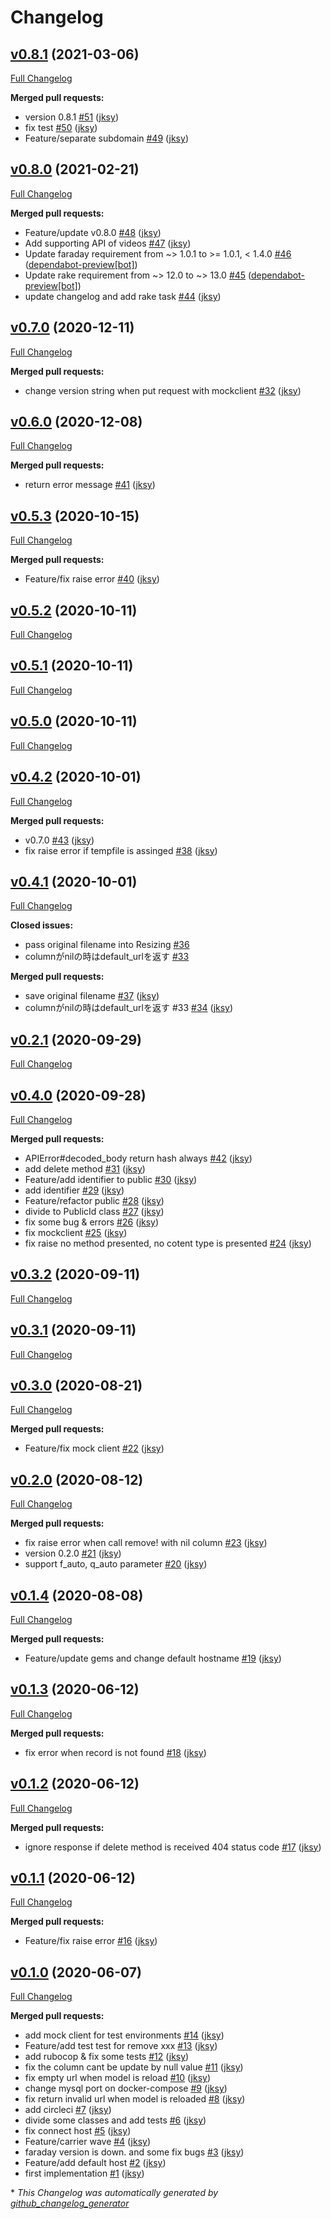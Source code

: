 # Changelog

## [v0.8.1](https://github.com/jksy/resizing-gem/tree/v0.8.1) (2021-03-06)

[Full Changelog](https://github.com/jksy/resizing-gem/compare/v0.8.0...v0.8.1)

**Merged pull requests:**

- version 0.8.1 [\#51](https://github.com/jksy/resizing-gem/pull/51) ([jksy](https://github.com/jksy))
- fix test [\#50](https://github.com/jksy/resizing-gem/pull/50) ([jksy](https://github.com/jksy))
- Feature/separate subdomain [\#49](https://github.com/jksy/resizing-gem/pull/49) ([jksy](https://github.com/jksy))

## [v0.8.0](https://github.com/jksy/resizing-gem/tree/v0.8.0) (2021-02-21)

[Full Changelog](https://github.com/jksy/resizing-gem/compare/v0.7.0...v0.8.0)

**Merged pull requests:**

- Feature/update v0.8.0 [\#48](https://github.com/jksy/resizing-gem/pull/48) ([jksy](https://github.com/jksy))
- Add supporting API of videos [\#47](https://github.com/jksy/resizing-gem/pull/47) ([jksy](https://github.com/jksy))
- Update faraday requirement from ~\> 1.0.1 to \>= 1.0.1, \< 1.4.0 [\#46](https://github.com/jksy/resizing-gem/pull/46) ([dependabot-preview[bot]](https://github.com/apps/dependabot-preview))
- Update rake requirement from ~\> 12.0 to ~\> 13.0 [\#45](https://github.com/jksy/resizing-gem/pull/45) ([dependabot-preview[bot]](https://github.com/apps/dependabot-preview))
- update changelog and add rake task [\#44](https://github.com/jksy/resizing-gem/pull/44) ([jksy](https://github.com/jksy))

## [v0.7.0](https://github.com/jksy/resizing-gem/tree/v0.7.0) (2020-12-11)

[Full Changelog](https://github.com/jksy/resizing-gem/compare/v0.6.0...v0.7.0)

**Merged pull requests:**

- change version string when put request with mockclient [\#32](https://github.com/jksy/resizing-gem/pull/32) ([jksy](https://github.com/jksy))

## [v0.6.0](https://github.com/jksy/resizing-gem/tree/v0.6.0) (2020-12-08)

[Full Changelog](https://github.com/jksy/resizing-gem/compare/v0.5.3...v0.6.0)

**Merged pull requests:**

- return error message [\#41](https://github.com/jksy/resizing-gem/pull/41) ([jksy](https://github.com/jksy))

## [v0.5.3](https://github.com/jksy/resizing-gem/tree/v0.5.3) (2020-10-15)

[Full Changelog](https://github.com/jksy/resizing-gem/compare/v0.5.2...v0.5.3)

**Merged pull requests:**

- Feature/fix raise error [\#40](https://github.com/jksy/resizing-gem/pull/40) ([jksy](https://github.com/jksy))

## [v0.5.2](https://github.com/jksy/resizing-gem/tree/v0.5.2) (2020-10-11)

[Full Changelog](https://github.com/jksy/resizing-gem/compare/v0.5.1...v0.5.2)

## [v0.5.1](https://github.com/jksy/resizing-gem/tree/v0.5.1) (2020-10-11)

[Full Changelog](https://github.com/jksy/resizing-gem/compare/v0.5.0...v0.5.1)

## [v0.5.0](https://github.com/jksy/resizing-gem/tree/v0.5.0) (2020-10-11)

[Full Changelog](https://github.com/jksy/resizing-gem/compare/v0.4.2...v0.5.0)

## [v0.4.2](https://github.com/jksy/resizing-gem/tree/v0.4.2) (2020-10-01)

[Full Changelog](https://github.com/jksy/resizing-gem/compare/v0.4.1...v0.4.2)

**Merged pull requests:**

- v0.7.0 [\#43](https://github.com/jksy/resizing-gem/pull/43) ([jksy](https://github.com/jksy))
- fix raise error if tempfile is assinged [\#38](https://github.com/jksy/resizing-gem/pull/38) ([jksy](https://github.com/jksy))

## [v0.4.1](https://github.com/jksy/resizing-gem/tree/v0.4.1) (2020-10-01)

[Full Changelog](https://github.com/jksy/resizing-gem/compare/v0.2.1...v0.4.1)

**Closed issues:**

- pass original filename into Resizing [\#36](https://github.com/jksy/resizing-gem/issues/36)
- columnがnilの時はdefault\_urlを返す [\#33](https://github.com/jksy/resizing-gem/issues/33)

**Merged pull requests:**

- save original filename [\#37](https://github.com/jksy/resizing-gem/pull/37) ([jksy](https://github.com/jksy))
- columnがnilの時はdefault\_urlを返す \#33 [\#34](https://github.com/jksy/resizing-gem/pull/34) ([jksy](https://github.com/jksy))

## [v0.2.1](https://github.com/jksy/resizing-gem/tree/v0.2.1) (2020-09-29)

[Full Changelog](https://github.com/jksy/resizing-gem/compare/v0.4.0...v0.2.1)

## [v0.4.0](https://github.com/jksy/resizing-gem/tree/v0.4.0) (2020-09-28)

[Full Changelog](https://github.com/jksy/resizing-gem/compare/v0.3.2...v0.4.0)

**Merged pull requests:**

- APIError\#decoded\_body return hash always [\#42](https://github.com/jksy/resizing-gem/pull/42) ([jksy](https://github.com/jksy))
- add delete method [\#31](https://github.com/jksy/resizing-gem/pull/31) ([jksy](https://github.com/jksy))
- Feature/add identifier to public [\#30](https://github.com/jksy/resizing-gem/pull/30) ([jksy](https://github.com/jksy))
- add identifier [\#29](https://github.com/jksy/resizing-gem/pull/29) ([jksy](https://github.com/jksy))
- Feature/refactor public [\#28](https://github.com/jksy/resizing-gem/pull/28) ([jksy](https://github.com/jksy))
- divide to PublicId class [\#27](https://github.com/jksy/resizing-gem/pull/27) ([jksy](https://github.com/jksy))
- fix some bug & errors [\#26](https://github.com/jksy/resizing-gem/pull/26) ([jksy](https://github.com/jksy))
- fix mockclient [\#25](https://github.com/jksy/resizing-gem/pull/25) ([jksy](https://github.com/jksy))
- fix raise no method presented, no cotent type is presented [\#24](https://github.com/jksy/resizing-gem/pull/24) ([jksy](https://github.com/jksy))

## [v0.3.2](https://github.com/jksy/resizing-gem/tree/v0.3.2) (2020-09-11)

[Full Changelog](https://github.com/jksy/resizing-gem/compare/v0.3.1...v0.3.2)

## [v0.3.1](https://github.com/jksy/resizing-gem/tree/v0.3.1) (2020-09-11)

[Full Changelog](https://github.com/jksy/resizing-gem/compare/v0.3.0...v0.3.1)

## [v0.3.0](https://github.com/jksy/resizing-gem/tree/v0.3.0) (2020-08-21)

[Full Changelog](https://github.com/jksy/resizing-gem/compare/v0.2.0...v0.3.0)

**Merged pull requests:**

- Feature/fix mock client [\#22](https://github.com/jksy/resizing-gem/pull/22) ([jksy](https://github.com/jksy))

## [v0.2.0](https://github.com/jksy/resizing-gem/tree/v0.2.0) (2020-08-12)

[Full Changelog](https://github.com/jksy/resizing-gem/compare/v0.1.4...v0.2.0)

**Merged pull requests:**

- fix raise error when call remove! with nil column [\#23](https://github.com/jksy/resizing-gem/pull/23) ([jksy](https://github.com/jksy))
- version 0.2.0 [\#21](https://github.com/jksy/resizing-gem/pull/21) ([jksy](https://github.com/jksy))
- support f\_auto, q\_auto parameter [\#20](https://github.com/jksy/resizing-gem/pull/20) ([jksy](https://github.com/jksy))

## [v0.1.4](https://github.com/jksy/resizing-gem/tree/v0.1.4) (2020-08-08)

[Full Changelog](https://github.com/jksy/resizing-gem/compare/v0.1.3...v0.1.4)

**Merged pull requests:**

- Feature/update gems and change default hostname [\#19](https://github.com/jksy/resizing-gem/pull/19) ([jksy](https://github.com/jksy))

## [v0.1.3](https://github.com/jksy/resizing-gem/tree/v0.1.3) (2020-06-12)

[Full Changelog](https://github.com/jksy/resizing-gem/compare/v0.1.2...v0.1.3)

**Merged pull requests:**

- fix error when record is not found [\#18](https://github.com/jksy/resizing-gem/pull/18) ([jksy](https://github.com/jksy))

## [v0.1.2](https://github.com/jksy/resizing-gem/tree/v0.1.2) (2020-06-12)

[Full Changelog](https://github.com/jksy/resizing-gem/compare/v0.1.1...v0.1.2)

**Merged pull requests:**

- ignore response if delete method is received 404 status code [\#17](https://github.com/jksy/resizing-gem/pull/17) ([jksy](https://github.com/jksy))

## [v0.1.1](https://github.com/jksy/resizing-gem/tree/v0.1.1) (2020-06-12)

[Full Changelog](https://github.com/jksy/resizing-gem/compare/v0.1.0...v0.1.1)

**Merged pull requests:**

- Feature/fix raise error [\#16](https://github.com/jksy/resizing-gem/pull/16) ([jksy](https://github.com/jksy))

## [v0.1.0](https://github.com/jksy/resizing-gem/tree/v0.1.0) (2020-06-07)

[Full Changelog](https://github.com/jksy/resizing-gem/compare/e817d9b883425ddae3e42439ccd1a9d2e270c363...v0.1.0)

**Merged pull requests:**

- add mock client for test environments [\#14](https://github.com/jksy/resizing-gem/pull/14) ([jksy](https://github.com/jksy))
- Feature/add test test for remove xxx [\#13](https://github.com/jksy/resizing-gem/pull/13) ([jksy](https://github.com/jksy))
- add rubocop & fix some tests [\#12](https://github.com/jksy/resizing-gem/pull/12) ([jksy](https://github.com/jksy))
- fix the column cant be update by null value [\#11](https://github.com/jksy/resizing-gem/pull/11) ([jksy](https://github.com/jksy))
- fix empty url when model is reload [\#10](https://github.com/jksy/resizing-gem/pull/10) ([jksy](https://github.com/jksy))
- change mysql port on docker-compose [\#9](https://github.com/jksy/resizing-gem/pull/9) ([jksy](https://github.com/jksy))
- fix return invalid url when model is reloaded [\#8](https://github.com/jksy/resizing-gem/pull/8) ([jksy](https://github.com/jksy))
- add circleci [\#7](https://github.com/jksy/resizing-gem/pull/7) ([jksy](https://github.com/jksy))
- divide some classes and add tests [\#6](https://github.com/jksy/resizing-gem/pull/6) ([jksy](https://github.com/jksy))
- fix connect host [\#5](https://github.com/jksy/resizing-gem/pull/5) ([jksy](https://github.com/jksy))
- Feature/carrier wave [\#4](https://github.com/jksy/resizing-gem/pull/4) ([jksy](https://github.com/jksy))
- faraday version is down. and some fix bugs [\#3](https://github.com/jksy/resizing-gem/pull/3) ([jksy](https://github.com/jksy))
- Feature/add default host [\#2](https://github.com/jksy/resizing-gem/pull/2) ([jksy](https://github.com/jksy))
- first implementation [\#1](https://github.com/jksy/resizing-gem/pull/1) ([jksy](https://github.com/jksy))



\* *This Changelog was automatically generated by [github_changelog_generator](https://github.com/github-changelog-generator/github-changelog-generator)*
